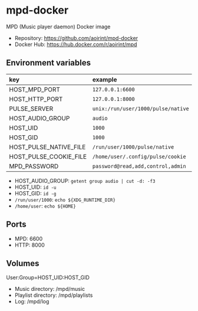 # mpd-docker

MPD (Music player daemon) Docker image

- Repository: <https://github.com/aoirint/mpd-docker>
- Docker Hub: <https://hub.docker.com/r/aoirint/mpd>

## Environment variables

|key|example|
|:--|:--|
|HOST_MPD_PORT|`127.0.0.1:6600`|
|HOST_HTTP_PORT|`127.0.0.1:8000`|
|PULSE_SERVER|`unix:/run/user/1000/pulse/native`|
|HOST_AUDIO_GROUP|`audio`|
|HOST_UID|`1000`|
|HOST_GID|`1000`|
|HOST_PULSE_NATIVE_FILE|`/run/user/1000/pulse/native`|
|HOST_PULSE_COOKIE_FILE|`/home/user/.config/pulse/cookie`|
|MPD_PASSWORD|`password@read,add,control,admin`|

- HOST_AUDIO_GROUP: `getent group audio | cut -d: -f3`
- HOST_UID: `id -u`
- HOST_GID: `id -g`
- `/run/user/1000`: `echo ${XDG_RUNTIME_DIR}`
- `/home/user`: `echo ${HOME}`

## Ports

- MPD: 6600
- HTTP: 8000

## Volumes

User:Group=HOST_UID:HOST_GID

- Music directory: /mpd/music
- Playlist directory: /mpd/playlists
- Log: /mpd/log
